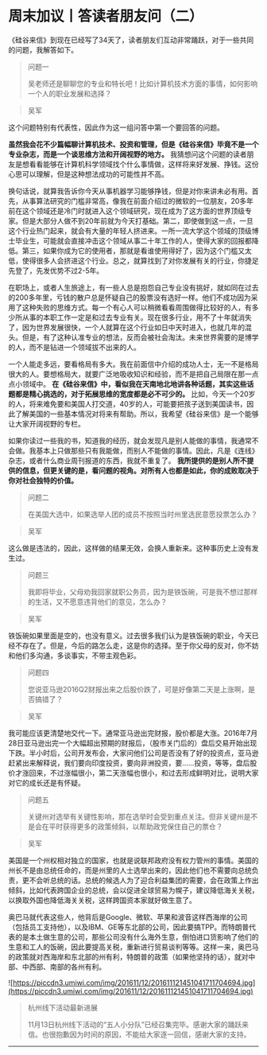 # 周末加议丨答读者朋友问（二）

《硅谷来信》到现在已经写了34天了，读者朋友们互动非常踊跃，对于一些共同的问题，我解答如下。

> 问题一
> 
> 吴老师还是聊聊您的专业和特长吧！比如计算机技术方面的事情，如何影响一个人的职业发展和选择？

> 吴军

这个问题特别有代表性，因此作为这一组问答中第一个要回答的问题。

 **虽然我会花不少篇幅聊计算机技术、投资和管理，但是《硅谷来信》毕竟不是一个专业杂志，而是一个谈思维方法和开阔视野的地方。** 我猜想问这个问题的读者朋友是想看看能够在计算机科学领域找个什么事情做，这样将来好发展、挣钱。这份心思可以理解，但是这种想法成功的可能性并不高。

换句话说，就算我告诉你今天从事机器学习能够挣钱，但是对你来讲未必有用。首先，从事算法研究的门槛非常高，像我在前面介绍过的微软的一位朋友，20多年前在这个领域还是冷门时就进入这个领域研究，现在成为了这方面的世界顶级专家。但是大部分人做不到20年前就为今天打基础。第二，即使做到这一点，一旦这个行业热门起来，就会有大量的年轻人挤进来。一所一流大学这个领域的顶级博士毕业生，可能就会直接冲击这个领域从事二十年工作的人，使得大家的回报都降低。第三，如果你成为它的使用者，那就是看谁使用得好了，因为这个门槛又太低，使得很多人会挤进这个行业。总之，就算找到了对你发展有关的行业，你捷足先登了，先发优势不过2-5年。

在职场上，或者人生旅途上，有一些人总是抱怨自己专业没有挑好，就如同在过去的200多年里，亏钱的散户总是怀疑自己的股票没有选好一样。他们不成功因为采用了这种失败的思维方式。每一个有心人可以稍微看看周围做得比较好的人，有多少所从事的本职工作一定是和过去专业有关。现在很多行业，用不了十年就消失了，因为世界发展很快，一个人就算在这个行业如日中天时进入，也就几年的混头。但是，有了这种认准专业的想法，反而会被社会淘汰。未来世界需要的是博学的人，而不是钻进一个领域拔不出来的人。

一个人能走多远，要看格局有多大。我在前面信中介绍的成功人士，无一不是格局很大的人。要想格局大，就要广泛地吸收知识和经验，而不是把自己局限在那一点点小领域中。 **在《硅谷来信》中，看似我在天南地北地讲各种话题，其实这些话题都是精心挑选的，对于拓展思维的宽度都是必不可少的。** 比如，今天一个20岁的人，将来难免要和美国人打交道，40岁的人，可能要把孩子送到美国读书，因此了解美国的一些基本情况对将来有帮助。所以，我希望《硅谷来信》是一个能够让大家开阔视野的专栏。

如果你读过一些我的书，知道我的经历，就会发现凡是别人能做的事情，我通常不会做。我基本上只做那些只有我能做，而别人不能做的事情。因此，凡是《连线》杂志，或者什么商业周刊报道的东西，我就不重复了。 **我所提供的是别人所不提供的信息，但更关键的是，看问题的视角。对所有人也都是如此，你的成败取决于你对社会独特的价值。**

> 问题二
> 
> 在美国大选中，如果选举人团的成员不按照当时州里选民意愿投票怎么办？

> 吴军

这么做是违法的，因此，这样做的结果无效，会换人重新来。这种事历史上没有发生过。

> 问题三
> 
> 我即将毕业，父母劝我回家就职公务员，因为是铁饭碗，可是我不想过那样的生活，又不愿意违背他们的意见，怎么办？

> 吴军

铁饭碗如果里面是空的，也没有意义。过去很多我们认为是铁饭碗的职业，今天已经不存在了。但是，今后的路怎么走，这是你的选择。至于你父母的反对，你不妨和他们多沟通，多谈事实，不带主观色彩。

> 问题四
> 
> 您说亚马逊2016Q2财报出来之后股价跌了，可是好像第二天是上涨啊，是否搞错了？

> 吴军

我可能应该更清楚地交代一下。通常亚马逊出完财报，股价都是大涨。2016年7月28日亚马逊出完一个大幅超出预期的财报后，（股市关门后的）盘后交易开始出现下跌。半小时后，公司开发布会，大家问他们公司是否没有了好的投资点，亚马逊赶紧出来解释说，我们要向印度投资，要向非洲投资，要……投资，等等，盘后股价才涨回来，不过涨幅很小，第二天涨幅也很小，和过去形成鲜明对比，说明大家对它的成长还是有怀疑。

> 问题五
> 
> 关键州对选举有关键性影响，那在选举时会受到重点关注。但非关键州是不是会在平时获得更多的政策倾斜，以帮助政党保住自己的票仓？

> 吴军

美国是一个州权相对独立的国家，也就是说联邦政府没有权力管州的事情。美国的州长不是由总统任命的，而是州里的人士选举出来的，因此他们也不需要向总统负责，更不会听总统的话。总统的候选人为了迎合利益集团的需要，会在政策上作出倾斜，比如代表跨国企业的总统，会以促进全球贸易为幌子，建议降低海关关税，以换取外国也降低海关关税，这样跨国资本家就好做生意了。

奥巴马就代表这些人，他背后是Google、微软、苹果和波音这样西海岸的公司（包括员工支持他），以及IBM、GE等东北部的公司，因此要搞TPP。而特朗普代表的是本土做生意的公司，那些公司没有什么海外生意，倒怕进口货影响了他们的生意和工人的饭碗，因此要提高关税，重新进行贸易谈判等等。这样一来，奥巴马的政策就对西海岸和东北部的州有利，特朗普的政策（如果他坚持的话），就对中部、中西部、南部的各州有利。

![https://piccdn3.umiwi.com/img/201611/12/201611121451041711704694.jpg](https://piccdn3.umiwi.com/img/201611/12/201611121451041711704694.jpg)

> 杭州线下活动最新进展
> 
> 11月13日杭州线下活动的“五人小分队”已经召集完毕。感谢大家的踊跃来信。也很抱歉因为时间的原因，不能给大家逐一回信，感谢大家的支持。

---
